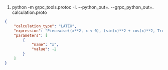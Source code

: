 1. python -m grpc_tools.protoc -I. --python_out=. --grpc_python_out=. calculation.proto

```json
{
    "calculation_type": "LATEX",
    "expression": "Piecewise((x**2, x < 0), (sin(x)**2 + cos(x)**2, True))",
    "parameters": [
        {
            "name": "x",
            "value": -2
        }
    ]
}
```